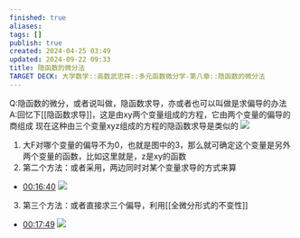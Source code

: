 ```yaml
---
finished: true
aliases: 
tags: []
publish: true
created: 2024-04-25 03:49
updated: 2024-09-22 09:33
title: 隐函数的微分法
TARGET DECK: 大学数学::高数武忠祥::多元函数微分学-第八章::隐函数的微分法
---
```

Q:隐函数的微分，或者说叫做，隐函数求导，亦或者也可以叫做是求偏导的办法
A:回忆下[[隐函数求导]]，这是由xy两个变量组成的方程，它由两个变量的偏导的商组成 
现在这种由三个变量xyz组成的方程的隐函数求导是类似的
![](https://img.hwenyi.tech/202410062105818.webp)
1. 大F对哪个变量的偏导不为0，也就是图中的3，那么就可确定这个变量是另外两个变量的函数，比如这里就是，z是xy的函数
2. 第二个方法：或者采用，两边同时对某个变量求导的方式来算 
- [00:16:40](https://www.youtube.com/watch?v=t0rAVGCpkss&t=1000#t=16:40.07) 
![](https://img.hwenyi.tech/202410062105818.webp)
3. 第三个方法：或者直接求三个偏导，利用[[全微分形式的不变性]]
- [00:17:49](https://www.youtube.com/watch?v=t0rAVGCpkss&t=1070#t=17:49.60) 
![](https://img.hwenyi.tech/202410062105818.webp)

